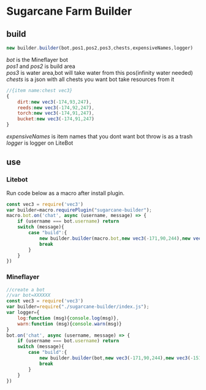 # Sugarcane Farm Builder
## build
~~~js
new builder.builder(bot,pos1,pos2,pos3,chests,expensiveNames,logger)
~~~
*bot* is the Mineflayer bot  
*pos1* and *pos2* is build area  
*pos3* is water area,bot will take water from this pos(infinity water needed)  
*chests* is a json with all chests you want bot take resources from it
~~~js
//{item name:chest vec3}
{
    dirt:new vec3(-174,93,247), 
    reeds:new vec3(-174,92,247),
    torch:new vec3(-174,91,247),
    bucket:new vec3(-174,91,247)
}
~~~
*expensiveNames* is item names that you dont want bot throw is as a trash  
*logger* is logger on LiteBot
## use
### Litebot
Run code below as a macro after install plugin.
~~~js
const vec3 = require('vec3')
var builder=macro.requirePlugin("sugarcane-builder");
macro.bot.on('chat', async (username, message) => {
    if (username === bot.username) return
    switch (message){
        case "build":{
            new builder.builder(macro.bot,new vec3(-171,90,244),new vec3(-151,90,224),new vec3(-171,90,246),{dirt:new vec3(-174,93,247),reeds:new vec3(-174,92,247),torch:new vec3(-174,91,247),bucket:new vec3(-174,91,247)},['bucket','water_bucket'],macro.logger)
            break
        }
    }
})
~~~
### Mineflayer
~~~js
//create a bot
//var bot=XXXXXX
const vec3 = require('vec3')
var builder=require("./sugarcane-builder/index.js");
var logger={
    log:function (msg){console.log(msg)},
    warn:function (msg){console.warn(msg)}
}
bot.on('chat', async (username, message) => {
    if (username === bot.username) return
    switch (message){
        case "build":{
            new builder.builder(bot,new vec3(-171,90,244),new vec3(-151,90,224),new vec3(-171,90,246),{dirt:new vec3(-174,93,247),reeds:new vec3(-174,92,247),torch:new vec3(-174,91,247),bucket:new vec3(-174,91,247)},['bucket','water_bucket'],logger)
            break
        }
    }
})
~~~